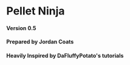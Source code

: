 
# Pellet Ninja

#### Version 0.5

#### Prepared by Jordan Coats

#### Heavily Inspired by DaFluffyPotato's tutorials


